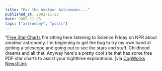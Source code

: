 ```yaml
---
title: "For the Amateur Astronomer..."
published_at: 2002-11-23
date: 2002-11-23
tags: ["astronomy", "posts"]
---
```

"[Free Star Charts](http://observe.phy.sfasu.edu/) I'm sitting here listening to Science Friday on NPR about amateur astronomy. I'm beginning to get the bug to try my own hand at getting a telescope and going out to see the stars and stuff. Childhood dreams and all that. Anyway here's a pretty cool site that has some free PDF star charts to assist your nighttime explorations. [via [CogWorks News](http://cogworks.manilasites.com/)][Link](http://observe.phy.sfasu.edu/)